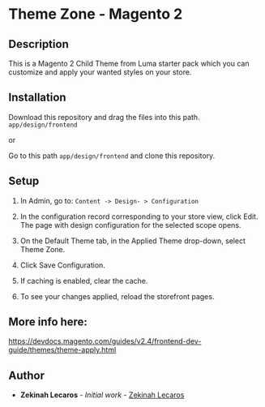 # Theme Zone - Magento 2

## Description

This is a Magento 2 Child Theme from Luma starter pack which you can customize and apply your wanted styles on your store.

## Installation

Download this repository and drag the files into this path. `app/design/frontend`

or

Go to this path `app/design/frontend` and clone this repository.

## Setup
1. In Admin, go to: `Content -> Design- > Configuration`

2. In the configuration record corresponding to your store view, click Edit. The page with design configuration for the selected scope opens.

3. On the Default Theme tab, in the Applied Theme drop-down, select Theme Zone.

4. Click Save Configuration.

5. If caching is enabled, clear the cache.

6. To see your changes applied, reload the storefront pages.

## More info here:
https://devdocs.magento.com/guides/v2.4/frontend-dev-guide/themes/theme-apply.html

## Author

* **Zekinah Lecaros** - *Initial work* - [Zekinah Lecaros](https://github.com/zekinah)
